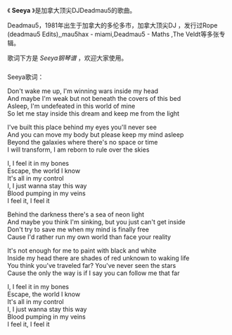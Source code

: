 

《 **Seeya** 》是加拿大顶尖DJDeadmau5的歌曲。

  

Deadmau5，1981年出生于加拿大的多伦多市，加拿大顶尖DJ ，发行过Rope (deadmau5 Edits),,mau5hax -
miami,Deadmau5 - Maths ,The Veldt等多张专辑。

  

歌词下方是 _Seeya钢琴谱_ ，欢迎大家使用。

###  
Seeya歌词：

  
Don't wake me up, I'm winning wars inside my head  
And maybe I'm weak but not beneath the covers of this bed  
Asleep, I'm undefeated in this world of mine  
So let me stay inside this dream and keep me from the light

I've built this place behind my eyes you'll never see  
And you can move my body but please keep my mind asleep  
Beyond the galaxies where there's no space or time  
I will transform, I am reborn to rule over the skies

I, I feel it in my bones  
Escape, the world I know  
It's all in my control  
I, I just wanna stay this way  
Blood pumping in my veins  
I feel it, I feel it

Behind the darkness there's a sea of neon light  
And maybe you think I'm sinking, but you just can't get inside  
Don't try to save me when my mind is finally free  
Cause I'd rather run my own world than face your reality

It's not enough for me to paint with black and white  
Inside my head there are shades of red unknown to waking life  
You think you've traveled far? You've never seen the stars  
Cause the only the way is if I say you can follow me that far

I, I feel it in my bones  
Escape, the world I know  
It's all in my control  
I, I just wanna stay this way  
Blood pumping in my veins  
I feel it, I feel it

